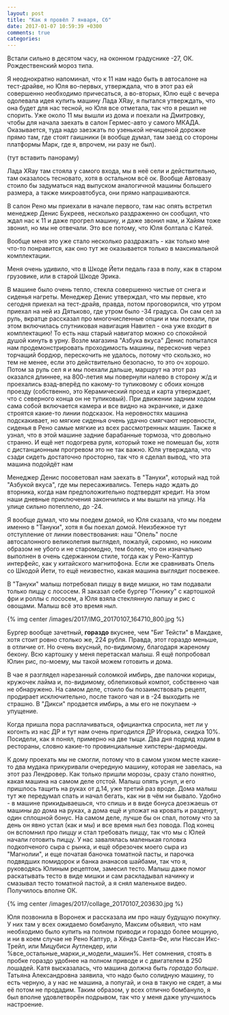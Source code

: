 ```yaml
---
layout: post
title: "Как я провёл 7 января, Сб"
date: 2017-01-07 10:59:39 +0300
comments: true
categories: 
---
```

Встали сильно в десятом часу, на оконном градуснике -27, ОК. Рождественский мороз типа.

Я неоднократно напоминал, что к 11 нам надо быть в автосалоне на тест-драйве, но Юля во-первых, утверждала, что в этот раз ей совершенно необходимо причесаться, а во-вторых, Юлю ещё с вечера одолевала идея купить машину Лада XRay, я пытался утверждать, что она будет для нас тесной, но Юля все отметала, так что я решил не спорить. Уже около 11 мы вышли из дома и поехали на Дмитровку, чтобы для начала заехать в салон Гермес-авто у самого МКАДА. Оказывается, туда надо заезжать по узенькой нечищеной дорожке прямо там, где стоят гаишники (я вообще думал, там заезд со стороны платформы Марк, где я, впрочем, ни разу не был).

(тут вставить панораму)

Лада XRay там стояла у самого входа, мы в неё сели и действительно, там оказалось тесновато, хотя в остальном всё ок. Вообще Автовазу стоило бы задуматься над выпуском аналогичной машины большего размера, а также микроавтобуса, они прямо напрашиваются.





В салон Рено мы приехали в начале первого, там нас опять встретил менеджер Денис Букреев, несколько раздраженно он сообщил, что ждал нас к 11 и даже прогрел машину, и даже звонил нам, и Хайям тоже звонил, но мы не отвечали. Это все потому, что Юля болтала с Катей.  

Вообще меня это уже стало несколько раздражать - как только мне что-то понравится, как оно тут же оказывается только в максимальной комплектации.


Меня очень удивило, что в Шкоде Йети педаль газа в полу, как в старом грузовике, или в старой Шкоде Эрика.


В машине было очень тепло, стекла совершенно чистые от снега и сиденья нагреты. Менеджер Денис утверждал, что мы первые, кто сегодня приехал на тест-драйв, правда, потом проговорился, что утром приехал на ней из Дятьково, где утром было -34 градуса. Он сам сел за руль, вкратце рассказал про многочисленные опции и мы поехали, при этом включилась спутниковая навигация Навител - она уже входит в комплектацию! То есть наш старый навигатор можно со спокойной душой кинуть в урну. Возле магазина "Азбука вкуса" Денис попытался нам продемонстрировать проходимость машины, перескочив через торчащий бордюр, перескочить не удалось, потому что скользко, но тем не менее, если это действительно безопасно, то это оч хорошо. Потом за руль сел я и мы поехали дальше, маршрут на этот раз оказался длиннее, на 800-летия мы повернули налево в сторону ж/д и проехались взад-вперёд по какому-то тупиковому с обоих концов проезду (собственно, это Керамический проезд и карта утверждает, что с северного конца он не тупиковый). При движении задним ходом сама собой включается камера и все видно на экранчике, и даже строятся какие-то линии подсказок. На неровностях машина подскакивает, но мягкие сиденья очень удачно смягчают неровности, сиденья в Рено самые мягкие из всех рассмотренных машин. Также я узнал, что в этой машине задние барабанные тормоза, что довольно странно. И ещё нет подогрева руля, который тоже не помешал бы, хотя с дистанционным прогревом это не так важно. Юля утверждала, что сзади сидеть достаточно просторно, так что я сделал вывод, что эта машина подойдёт нам 



Менеджер Денис посоветовал нам заехать в "Тануки", который над той "Азбукой вкуса", где мы пересаживались. Теперь надо ждать до вторника, когда нам предположительно подтвердят кредит. На этом наши дневные приключения закончились и мы вышли на улицу. На улице сильно потеплело, до -24.

Я вообще думал, что мы поедем домой, но Юля сказала, что мы поедем именно в "Тануки", хотя я бы поехал домой. Неизбежное тут отступление от линии повествования: наш "Опель" после автосалонного великолепия выглядел, пожалуй, скромно, но никоим образом не убого и не старомодно, тем более, что он изначально выполнен в очень сдержанном стиле, тогда как у Рено-Каптур интерфейс, как у китайского магнитофона. Если же сравнивать Опель со Шкодой Йети, то ещё неизвестно, какая машина выглядит посвежее.

В "Тануки" малыш потребовал пиццу в виде мишки, но там подавали только пиццу с лососем. Я заказал себе бургер "Гюнику" с картошкой фри и роллы с лососем, а Юля взяла стеклянную лапшу и рис с овощами. Малыш всё это время ныл.

{% img center /images/2017/IMG_20170107_164710_800.jpg %}

Бургер вообще зачетный, __гораздо__ вкуснее, чем "Биг Тейсти" в Макдаке, хотя стоит ровно столько же, 224 рубля. Правда, этот гораздо меньше, в отличие от. Но очень вкусный, по-видимому, благодаря жареному бекону. Всю картошку у меня перетаскал малыш. Я ещё попробовал Юлин рис, по-моему, мы такой можем готовить и дома.

В чае я разглядел нарезанный соломкой имбирь, две палочки корицы, кружочек лайма и, по-видимому, облепиховый компот, собственно чая не обнаружено. На самом деле, стоило бы позаимствовать рецепт, продирает исключительно, после такого чая и в -24 выходить не страшно. В "Дикси" продается имбирь, а мы его не покупаем -> упущение.

Когда пришла пора расплачиваться, официантка спросила, нет ли у когонть из нас ДР и тут нам очень пригодился ДР Игорька, скидка 10%. Посидели, как я понял, примерно на две тыщи. Два дня подряд ходим в рестораны, словно какие-то провинциальные хипстеры-дармоеды.

К дому проехать мы не смогли, потому что в самом узком месте какие-то два мудака прикуривали очередную машину, которая не завелась, на этот раз Лендровер. Как только пришли морозы, сразу стало понятно, какая машина на самом деле отстой. Малыш опять уснул, и его пришлось тащить на руках от д.14, уже третий раз вроде. Дома малыш тут же передумал спать и начал бегать, как ни в чём ни бывало. Удобно - в машине прикидываешься, что спишь и в виде бонуса доезжаешь от машины до дома на руках, а дома ещё и уложат на кровать и разденут, один сплошной бонус. На самом деле, лучше бы он спал, потому что за день он явно устал (как и мы) и все время ныл без повода. Под конец он вспомнил про пиццу и стал требовать пиццу, так что мы с Юлей начали готовить пиццу. У нас завалялась маленькая головка подкопченого сыра с рынка, и ещё обрезочек моего сыра из "Магнолии", и еще початая баночка томатной пасты, и парочка подвядших помидорок и банка ананасов шайбами, так что я, руководясь Юлиным рецептом, замесил тесто. Малыш даже помог раскатывать тесто в виде мишки и сам раскладывал начинку и смазывал тесто томатной пастой, а я снял маленькое видео. Получилось вполне ОК.

{% img center /images/2017/collage_20170107_203630.jpg %}

Юля позвонила в Воронеж и рассказала им про нашу будущую покупку. У них там у всех ожидаемо бомбануло, Максим объявил, что нам необходимо было купить на полном приводи и гораздо более мощную, и ни в коем случае не Рено Каптур, а Хёндэ Санта-Фе, или Ниссан Икс-Трейл, или Мицубиси Аутлендер, или %все\_остальные\_марки\_и\_модели\_машин%. Нет сомнения, стоять в пробке гораздо удобнее на полном приводе и с двигателем в 250 лошадей. Катя высказалась, что машина должна быть _гораздо больше_. Татьяна Александровна заявила, что надо было солидную машину, то есть черную, а у нас не машина, а попугай, и она в такую не сядет, а мы её потом не продадим. Таким образом, у всех отлично бомбануло, я был вполне удовлетворён подрывом, так что у меня даже улучшилось настроение.